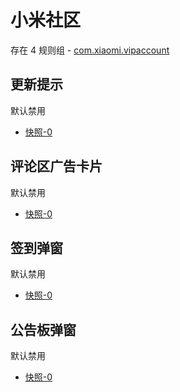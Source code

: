 # 小米社区

存在 4 规则组 - [com.xiaomi.vipaccount](/src/apps/com.xiaomi.vipaccount.ts)

## 更新提示

默认禁用

- [快照-0](https://i.gkd.li/import/12642466)

## 评论区广告卡片

默认禁用

- [快照-0](https://i.gkd.li/import/12642459)

## 签到弹窗

默认禁用

- [快照-0](https://i.gkd.li/import/13328271)

## 公告板弹窗

默认禁用

- [快照-0](https://i.gkd.li/import/13400617)
